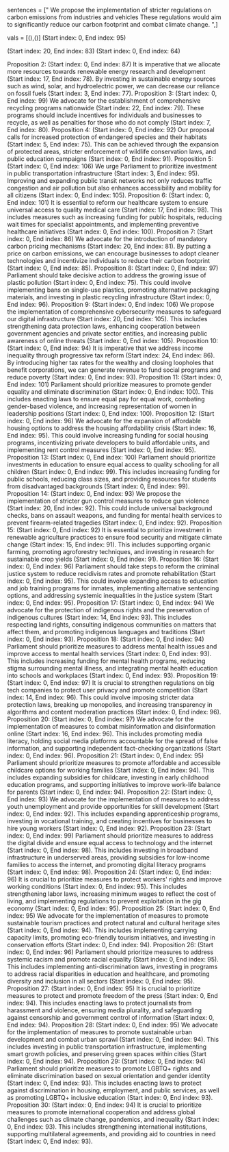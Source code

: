 
sentences = ["
We propose the implementation of stricter regulations on carbon emissions from industries and vehicles These regulations would aim to significantly reduce our carbon footprint and combat climate change.
",]

vals = [(),()]
(Start index: 0, End index: 95)

(Start index: 20, End index: 83)
(Start index: 0, End index: 64)


Proposition 2: (Start index: 0, End index: 87)
It is imperative that we allocate more resources towards renewable energy research and development (Start index: 17, End index: 78). By investing in sustainable energy sources such as wind, solar, and hydroelectric power, we can decrease our reliance on fossil fuels (Start index: 3, End index: 77).
Proposition 3: (Start index: 0, End index: 99)
We advocate for the establishment of comprehensive recycling programs nationwide (Start index: 22, End index: 79). These programs should include incentives for individuals and businesses to recycle, as well as penalties for those who do not comply (Start index: 7, End index: 80).
Proposition 4: (Start index: 0, End index: 92)
Our proposal calls for increased protection of endangered species and their habitats (Start index: 5, End index: 75). This can be achieved through the expansion of protected areas, stricter enforcement of wildlife conservation laws, and public education campaigns (Start index: 0, End index: 91).
Proposition 5: (Start index: 0, End index: 106)
We urge Parliament to prioritize investment in public transportation infrastructure (Start index: 3, End index: 95). Improving and expanding public transit networks not only reduces traffic congestion and air pollution but also enhances accessibility and mobility for all citizens (Start index: 0, End index: 105).
Proposition 6: (Start index: 0, End index: 101)
It is essential to reform our healthcare system to ensure universal access to quality medical care (Start index: 17, End index: 98). This includes measures such as increasing funding for public hospitals, reducing wait times for specialist appointments, and implementing preventive healthcare initiatives (Start index: 0, End index: 100).
Proposition 7: (Start index: 0, End index: 86)
We advocate for the introduction of mandatory carbon pricing mechanisms (Start index: 20, End index: 81). By putting a price on carbon emissions, we can encourage businesses to adopt cleaner technologies and incentivize individuals to reduce their carbon footprint (Start index: 0, End index: 85).
Proposition 8: (Start index: 0, End index: 97)
Parliament should take decisive action to address the growing issue of plastic pollution (Start index: 0, End index: 75). This could involve implementing bans on single-use plastics, promoting alternative packaging materials, and investing in plastic recycling infrastructure (Start index: 0, End index: 96).
Proposition 9: (Start index: 0, End index: 106)
We propose the implementation of comprehensive cybersecurity measures to safeguard our digital infrastructure (Start index: 20, End index: 105). This includes strengthening data protection laws, enhancing cooperation between government agencies and private sector entities, and increasing public awareness of online threats (Start index: 0, End index: 105).
Proposition 10: (Start index: 0, End index: 94)
It is imperative that we address income inequality through progressive tax reform (Start index: 24, End index: 86). By introducing higher tax rates for the wealthy and closing loopholes that benefit corporations, we can generate revenue to fund social programs and reduce poverty (Start index: 0, End index: 93).
Proposition 11: (Start index: 0, End index: 101)
Parliament should prioritize measures to promote gender equality and eliminate discrimination (Start index: 0, End index: 100). This includes enacting laws to ensure equal pay for equal work, combating gender-based violence, and increasing representation of women in leadership positions (Start index: 0, End index: 100).
Proposition 12: (Start index: 0, End index: 96)
We advocate for the expansion of affordable housing options to address the housing affordability crisis (Start index: 16, End index: 95). This could involve increasing funding for social housing programs, incentivizing private developers to build affordable units, and implementing rent control measures (Start index: 0, End index: 95).
Proposition 13: (Start index: 0, End index: 100)
Parliament should prioritize investments in education to ensure equal access to quality schooling for all children (Start index: 0, End index: 99). This includes increasing funding for public schools, reducing class sizes, and providing resources for students from disadvantaged backgrounds (Start index: 0, End index: 99).
Proposition 14: (Start index: 0, End index: 93)
We propose the implementation of stricter gun control measures to reduce gun violence (Start index: 20, End index: 92). This could include universal background checks, bans on assault weapons, and funding for mental health services to prevent firearm-related tragedies (Start index: 0, End index: 92).
Proposition 15: (Start index: 0, End index: 92)
It is essential to prioritize investment in renewable agriculture practices to ensure food security and mitigate climate change (Start index: 15, End index: 91). This includes supporting organic farming, promoting agroforestry techniques, and investing in research for sustainable crop yields (Start index: 0, End index: 91).
Proposition 16: (Start index: 0, End index: 96)
Parliament should take steps to reform the criminal justice system to reduce recidivism rates and promote rehabilitation (Start index: 0, End index: 95). This could involve expanding access to education and job training programs for inmates, implementing alternative sentencing options, and addressing systemic inequalities in the justice system (Start index: 0, End index: 95).
Proposition 17: (Start index: 0, End index: 94)
We advocate for the protection of indigenous rights and the preservation of indigenous cultures (Start index: 14, End index: 93). This includes respecting land rights, consulting indigenous communities on matters that affect them, and promoting indigenous languages and traditions (Start index: 0, End index: 93).
Proposition 18: (Start index: 0, End index: 94)
Parliament should prioritize measures to address mental health issues and improve access to mental health services (Start index: 0, End index: 93). This includes increasing funding for mental health programs, reducing stigma surrounding mental illness, and integrating mental health education into schools and workplaces (Start index: 0, End index: 93).
Proposition 19: (Start index: 0, End index: 97)
It is crucial to strengthen regulations on big tech companies to protect user privacy and promote competition (Start index: 14, End index: 96). This could involve imposing stricter data protection laws, breaking up monopolies, and increasing transparency in algorithms and content moderation practices (Start index: 0, End index: 96).
Proposition 20: (Start index: 0, End index: 97)
We advocate for the implementation of measures to combat misinformation and disinformation online (Start index: 16, End index: 96). This includes promoting media literacy, holding social media platforms accountable for the spread of false information, and supporting independent fact-checking organizations (Start index: 0, End index: 96).
Proposition 21: (Start index: 0, End index: 95)
Parliament should prioritize measures to promote affordable and accessible childcare options for working families (Start index: 0, End index: 94). This includes expanding subsidies for childcare, investing in early childhood education programs, and supporting initiatives to improve work-life balance for parents (Start index: 0, End index: 94).
Proposition 22: (Start index: 0, End index: 93)
We advocate for the implementation of measures to address youth unemployment and provide opportunities for skill development (Start index: 0, End index: 92). This includes expanding apprenticeship programs, investing in vocational training, and creating incentives for businesses to hire young workers (Start index: 0, End index: 92).
Proposition 23: (Start index: 0, End index: 99)
Parliament should prioritize measures to address the digital divide and ensure equal access to technology and the internet (Start index: 0, End index: 98). This includes investing in broadband infrastructure in underserved areas, providing subsidies for low-income families to access the internet, and promoting digital literacy programs (Start index: 0, End index: 98).
Proposition 24: (Start index: 0, End index: 96)
It is crucial to prioritize measures to protect workers' rights and improve working conditions (Start index: 0, End index: 95). This includes strengthening labor laws, increasing minimum wages to reflect the cost of living, and implementing regulations to prevent exploitation in the gig economy (Start index: 0, End index: 95).
Proposition 25: (Start index: 0, End index: 95)
We advocate for the implementation of measures to promote sustainable tourism practices and protect natural and cultural heritage sites (Start index: 0, End index: 94). This includes implementing carrying capacity limits, promoting eco-friendly tourism initiatives, and investing in conservation efforts (Start index: 0, End index: 94).
Proposition 26: (Start index: 0, End index: 96)
Parliament should prioritize measures to address systemic racism and promote racial equality (Start index: 0, End index: 95). This includes implementing anti-discrimination laws, investing in programs to address racial disparities in education and healthcare, and promoting diversity and inclusion in all sectors (Start index: 0, End index: 95).
Proposition 27: (Start index: 0, End index: 95)
It is crucial to prioritize measures to protect and promote freedom of the press (Start index: 0, End index: 94). This includes enacting laws to protect journalists from harassment and violence, ensuring media plurality, and safeguarding against censorship and government control of information (Start index: 0, End index: 94).
Proposition 28: (Start index: 0, End index: 95)
We advocate for the implementation of measures to promote sustainable urban development and combat urban sprawl (Start index: 0, End index: 94). This includes investing in public transportation infrastructure, implementing smart growth policies, and preserving green spaces within cities (Start index: 0, End index: 94).
Proposition 29: (Start index: 0, End index: 94)
Parliament should prioritize measures to promote LGBTQ+ rights and eliminate discrimination based on sexual orientation and gender identity (Start index: 0, End index: 93). This includes enacting laws to protect against discrimination in housing, employment, and public services, as well as promoting LGBTQ+ inclusive education (Start index: 0, End index: 93).
Proposition 30: (Start index: 0, End index: 94)
It is crucial to prioritize measures to promote international cooperation and address global challenges such as climate change, pandemics, and inequality (Start index: 0, End index: 93). This includes strengthening international institutions, supporting multilateral agreements, and providing aid to countries in need (Start index: 0, End index: 93).